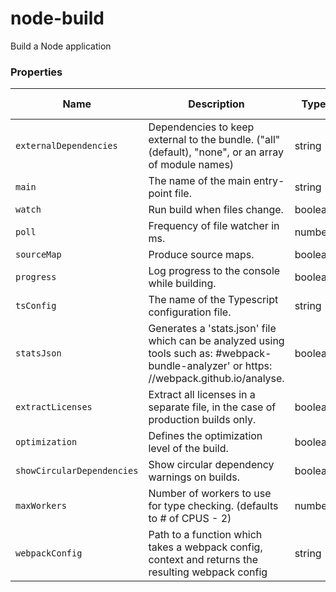 # node-build

Build a Node application

### Properties

| Name                       | Description                                                                                                                               | Type    | Default value |
| -------------------------- | ----------------------------------------------------------------------------------------------------------------------------------------- | ------- | ------------- |
| `externalDependencies`     | Dependencies to keep external to the bundle. ("all" (default), "none", or an array of module names)                                       | string  | `all`         |
| `main`                     | The name of the main entry-point file.                                                                                                    | string  | `undefined`   |
| `watch`                    | Run build when files change.                                                                                                              | boolean | `false`       |
| `poll`                     | Frequency of file watcher in ms.                                                                                                          | number  | `undefined`   |
| `sourceMap`                | Produce source maps.                                                                                                                      | boolean | `true`        |
| `progress`                 | Log progress to the console while building.                                                                                               | boolean | `false`       |
| `tsConfig`                 | The name of the Typescript configuration file.                                                                                            | string  | `undefined`   |
| `statsJson`                | Generates a 'stats.json' file which can be analyzed using tools such as: #webpack-bundle-analyzer' or https: //webpack.github.io/analyse. | boolean | `false`       |
| `extractLicenses`          | Extract all licenses in a separate file, in the case of production builds only.                                                           | boolean | `false`       |
| `optimization`             | Defines the optimization level of the build.                                                                                              | boolean | `false`       |
| `showCircularDependencies` | Show circular dependency warnings on builds.                                                                                              | boolean | `true`        |
| `maxWorkers`               | Number of workers to use for type checking. (defaults to # of CPUS - 2)                                                                   | number  | `undefined`   |
| `webpackConfig`            | Path to a function which takes a webpack config, context and returns the resulting webpack config                                         | string  | `undefined`   |
